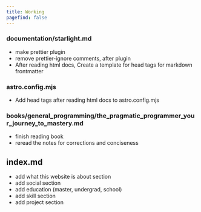 ```yaml
---
title: Working
pagefind: false
---
```


### documentation/starlight.md

-   make prettier plugin
-   remove prettier-ignore comments, after plugin
-   After reading html docs, Create a template for head tags for markdown frontmatter

### astro.config.mjs

-   Add head tags after reading html docs to astro.config.mjs

### books/general_programming/the_pragmatic_programmer_your_journey_to_mastery.md

-   finish reading book
-   reread the notes for corrections and conciseness

## index.md

-   add what this website is about section
-   add social section
-   add education (master, undergrad, school)
-   add skill section
-   add project section
